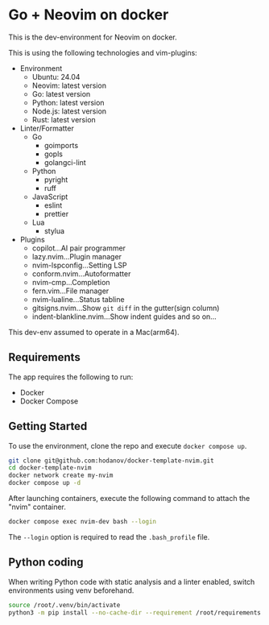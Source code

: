 # Go + Neovim on docker

This is the dev-environment for Neovim on docker.

This is using the following technologies and vim-plugins:

- Environment
  - Ubuntu: 24.04
  - Neovim: latest version
  - Go: latest version
  - Python: latest version
  - Node.js: latest version
  - Rust: latest version
- Linter/Formatter
  - Go
    - goimports
    - gopls
    - golangci-lint
  - Python
    - pyright
    - ruff
  - JavaScript
    - eslint
    - prettier
  - Lua
    - stylua
- Plugins
  - copilot...AI pair programmer
  - lazy.nvim...Plugin manager
  - nvim-lspconfig...Setting LSP
  - conform.nvim...Autoformatter
  - nvim-cmp...Completion
  - fern.vim...File manager
  - nvim-lualine...Status tabline
  - gitsigns.nvim...Show `git diff` in the gutter(sign column)
  - indent-blankline.nvim...Show indent guides
    and so on...

This dev-env assumed to operate in a Mac(arm64).

## Requirements

The app requires the following to run:

- Docker
- Docker Compose

## Getting Started

To use the environment, clone the repo and execute `docker compose up`.

```sh
git clone git@github.com:hodanov/docker-template-nvim.git
cd docker-template-nvim
docker network create my-nvim
docker compose up -d
```

After launching containers, execute the following command to attach the "nvim" container.

```sh
docker compose exec nvim-dev bash --login
```

The `--login` option is required to read the `.bash_profile` file.

## Python coding

When writing Python code with static analysis and a linter enabled, switch environments using venv beforehand.

```sh
source /root/.venv/bin/activate
python3 -m pip install --no-cache-dir --requirement /root/requirements.txt
```
